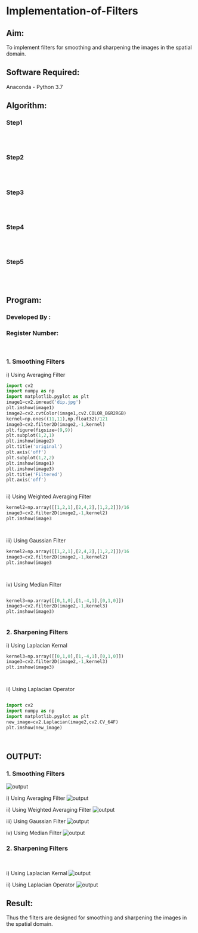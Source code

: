# Implementation-of-Filters
## Aim:
To implement filters for smoothing and sharpening the images in the spatial domain.

## Software Required:
Anaconda - Python 3.7

## Algorithm:
### Step1
</br>
</br> 

### Step2
</br>
</br> 

### Step3
</br>
</br> 

### Step4
</br>
</br> 

### Step5
</br>
</br> 

## Program:
### Developed By   :
### Register Number:
</br>

### 1. Smoothing Filters

i) Using Averaging Filter
```Python
import cv2
import numpy as np
import matplotlib.pyplot as plt
image1=cv2.imread('dip.jpg')
plt.imshow(image1)
image2=cv2.cvtColor(image1,cv2.COLOR_BGR2RGB)
kernel=np.ones((11,11),np.float32)/121
image3=cv2.filter2D(image2,-1,kernel)
plt.figure(figsize=(9,9))
plt.subplot(1,2,1)
plt.imshow(image2)
plt.title('original')
plt.axis('off')
plt.subplot(1,2,2)
plt.imshow(image1)
plt.imshow(image3)
plt.title('Filtered')
plt.axis('off')



```
ii) Using Weighted Averaging Filter
```Python
kernel2=np.array([[1,2,1],[2,4,2],[1,2,2]])/16
image3=cv2.filter2D(image2,-1,kernel2)
plt.imshow(image3




```
iii) Using Gaussian Filter
```Python
kernel2=np.array([[1,2,1],[2,4,2],[1,2,2]])/16
image3=cv2.filter2D(image2,-1,kernel2)
plt.imshow(image3




```

iv) Using Median Filter
```Python

kernel3=np.array([[0,1,0],[1,-4,1],[0,1,0]])
image3=cv2.filter2D(image2,-1,kernel3)
plt.imshow(image3)



```

### 2. Sharpening Filters
i) Using Laplacian Kernal
```Python
kernel3=np.array([[0,1,0],[1,-4,1],[0,1,0]])
image3=cv2.filter2D(image2,-1,kernel3)
plt.imshow(image3)




```
ii) Using Laplacian Operator
```Python

import cv2
import numpy as np
import matplotlib.pyplot as plt
new_image=cv2.Laplacian(image2,cv2.CV_64F)
plt.imshow(new_image)




```

## OUTPUT:
### 1. Smoothing Filters
![output](1.png)

i) Using Averaging Filter
![output](2.png)

ii) Using Weighted Averaging Filter
![output](3.png)

iii) Using Gaussian Filter
![output](5.png)

iv) Using Median Filter
![output](4.png)

### 2. Sharpening Filters
</br>

i) Using Laplacian Kernal
![output](4.png)

ii) Using Laplacian Operator
![output](5.png)

## Result:
Thus the filters are designed for smoothing and sharpening the images in the spatial domain.
